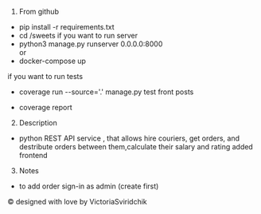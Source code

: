 1) From github 

- pip install -r requirements.txt
- cd /sweets
if you want to run server
- python3 manage.py runserver 0.0.0.0:8000 
 <br>or
-  docker-compose up 

if you want to run tests
- coverage run --source='.' manage.py test front posts

- coverage report




2) Description
- python REST API service , that allows hire couriers, get orders, and destribute orders between them,calculate their salary and rating added frontend

3) Notes

- to add order sign-in as admin (create first) 

© designed with love by VictoriaSviridchik
